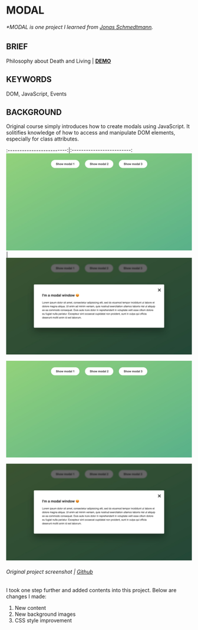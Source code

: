 # MODAL

###### \*MODAL is one project I learned from [Jonas Schmedtmann](https://www.udemy.com/course/the-complete-javascript-course/?referralCode=87FE8B1039A68106DEE5).

## BRIEF

Philosophy about Death and Living | [**DEMO**](https://howiework.github.io/Modal/)

## KEYWORDS

DOM, JavaScript, Events

## BACKGROUND

Original course simply introduces how to create modals using JavaScript. It solitifies knowledge of how to access and manipulate DOM elements, especially for class attributes.

:-------------------------:|:-------------------------:
![Original Modal Screenshot](./original-modal-screenshot-1.jpg 'Original Modal Screenshot 1') | ![Original Modal Screenshot](./original-modal-screenshot-2.jpg 'Original Modal Screenshot 2')

![Original Modal Screenshot](./original-modal-screenshot-1.jpg 'Original Modal Screenshot 1')

![Original Modal Screenshot](./original-modal-screenshot-2.jpg 'Original Modal Screenshot 2')

###### Original project screenshot | [Github](https://github.com/HowieWork/complete-javascript-with-jonas/tree/master/06-Modal)

I took one step further and added contents into this project. Below are changes I made:

1. New content
2. New background images
3. CSS style improvement
